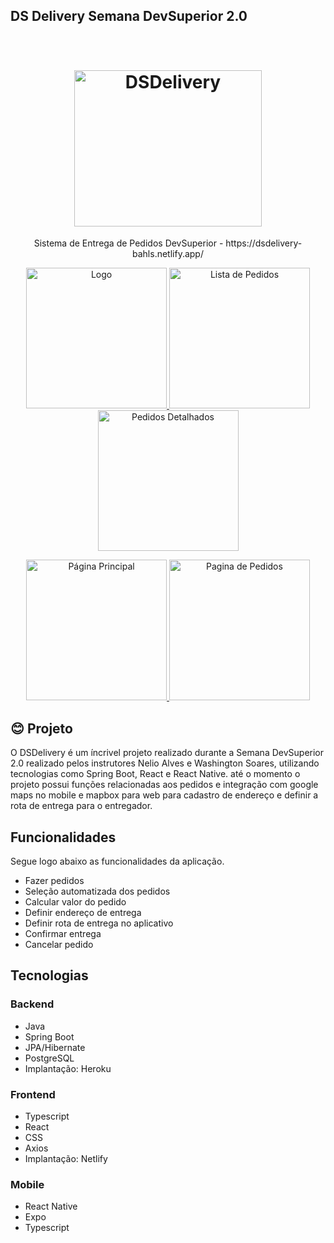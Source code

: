 ## DS Delivery Semana DevSuperior 2.0
<h1 align="center">
  <br>
  <img src="https://i.imgur.com/bBswAWG.png" alt="DSDelivery" height="250" width="300">
  <br>
</h1>
<p align="center">Sistema de Entrega de Pedidos DevSuperior - https://dsdelivery-bahls.netlify.app/</p>
<p align="center">
  <a href="https://i.imgur.com/wJ1zAkw.jpg">
    <img src="https://i.imgur.com/wJ1zAkw.jpg" alt="Logo" height="225">
  </a>
   <a href="https://i.imgur.com/KlXlvL5.jpg">
    <img src="https://i.imgur.com/KlXlvL5.jpg" alt="Lista de Pedidos" height="225">
  </a>
  <a href="https://i.imgur.com/s7ec2cu.jpg">
    <img src="https://i.imgur.com/s7ec2cu.jpg" alt="Pedidos Detalhados" height="225">
  </a>
</p>

<p align="center">
  <a href="https://i.imgur.com/FLGKEO4.png">
    <img src="https://i.imgur.com/FLGKEO4.png" alt="Página Principal" height="225">
  </a>
   <a href="https://i.imgur.com/ZHGCpKh.png">
    <img src="https://i.imgur.com/ZHGCpKh.png" alt="Pagina de Pedidos" height="225">
  </a>
</p>

## :blush: **Projeto**

O DSDelivery é um íncrivel projeto realizado durante a Semana DevSuperior 2.0 realizado pelos instrutores Nelio Alves e Washington Soares, utilizando tecnologias como Spring Boot, React e React Native. até o momento o projeto  possui funções relacionadas aos pedidos e integração com google maps no mobile e mapbox para web para cadastro de endereço e definir a rota de entrega para o entregador.

## **Funcionalidades**

Segue logo abaixo as funcionalidades da aplicação.

-   Fazer pedidos
-   Seleção automatizada dos pedidos
-   Calcular valor do pedido
-   Definir endereço de entrega
-   Definir rota de entrega no aplicativo
-   Confirmar entrega
-   Cancelar pedido

## **Tecnologias**

### Backend

-   Java
-   Spring Boot
-   JPA/Hibernate
-   PostgreSQL
-   Implantação: Heroku

### Frontend

-   Typescript
-   React
-   CSS
-   Axios
-   Implantação: Netlify

### Mobile

-   React Native
-   Expo
-   Typescript
